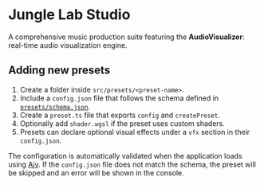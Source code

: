# Jungle Lab Studio

A comprehensive music production suite featuring the **AudioVisualizer**: real-time audio visualization engine.

## Adding new presets

1. Create a folder inside `src/presets/<preset-name>`.
2. Include a `config.json` file that follows the schema defined in [`presets/schema.json`](presets/schema.json).
3. Create a `preset.ts` file that exports `config` and `createPreset`.
4. Optionally add `shader.wgsl` if the preset uses custom shaders.
5. Presets can declare optional visual effects under a `vfx` section in their `config.json`.

The configuration is automatically validated when the application loads using [Ajv](https://ajv.js.org/). If the `config.json` file does not match the schema, the preset will be skipped and an error will be shown in the console.

